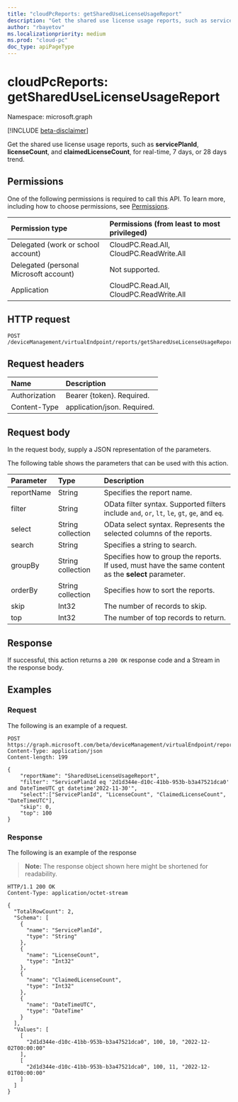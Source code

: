 ```yaml
---
title: "cloudPcReports: getSharedUseLicenseUsageReport"
description: "Get the shared use license usage reports, such as servicePlanId, licenseCount, and claimedLicenseCount, for real-time, 7 days, or 28 days trend."
author: "rbayetov"
ms.localizationpriority: medium
ms.prod: "cloud-pc"
doc_type: apiPageType
---
```


# cloudPcReports: getSharedUseLicenseUsageReport

Namespace: microsoft.graph

[!INCLUDE [beta-disclaimer](../../includes/beta-disclaimer.md)]

Get the shared use license usage reports, such as **servicePlanId**, **licenseCount**, and **claimedLicenseCount**, for real-time, 7 days, or 28 days trend.

## Permissions

One of the following permissions is required to call this API. To learn more, including how to choose permissions, see [Permissions](/graph/permissions-reference).

| Permission type                        | Permissions (from least to most privileged) |
| :------------------------------------- | :------------------------------------------ |
| Delegated (work or school account)     | CloudPC.Read.All, CloudPC.ReadWrite.All     |
| Delegated (personal Microsoft account) | Not supported.                              |
| Application                            | CloudPC.Read.All, CloudPC.ReadWrite.All     |

## HTTP request

<!-- {
  "blockType": "ignored"
}
-->
``` http
POST /deviceManagement/virtualEndpoint/reports/getSharedUseLicenseUsageReport
```

## Request headers

| Name          | Description                 |
| :------------ | :-------------------------- |
| Authorization | Bearer {token}. Required.   |
| Content-Type  | application/json. Required. |

## Request body

In the request body, supply a JSON representation of the parameters.

The following table shows the parameters that can be used with this action.

| Parameter  | Type              | Description                                                                                           |
| :--------- | :---------------- | :---------------------------------------------------------------------------------------------------- |
| reportName | String            | Specifies the report name.                                                                            |
| filter     | String            | OData filter syntax. Supported filters include `and`, `or`, `lt`, `le`, `gt`, `ge`, and `eq`.         |
| select     | String collection | OData select syntax. Represents the selected columns of the reports.                                  |
| search     | String            | Specifies a string to search.                                                                         |
| groupBy    | String collection | Specifies how to group the reports. If used, must have the same content as the **select** parameter.  |
| orderBy    | String collection | Specifies how to sort the reports.                                                                    |
| skip       | Int32             | The number of records to skip.                                                                        |
| top        | Int32             | The number of top records to return.                                                                  |

## Response

If successful, this action returns a `200 OK` response code and a Stream in the response body.

## Examples

### Request

The following is an example of a request.

<!-- {
  "blockType": "request",
  "name": "cloudpcreportsthis.getSharedUseLicenseUsageReport"
}
-->
``` http
POST https://graph.microsoft.com/beta/deviceManagement/virtualEndpoint/reports/getSharedUseLicenseUsageReport
Content-Type: application/json
Content-length: 199

{
    "reportName": "SharedUseLicenseUsageReport",
    "filter": "ServicePlanId eq '2d1d344e-d10c-41bb-953b-b3a47521dca0' and DateTimeUTC gt datetime'2022-11-30'",
    "select":["ServicePlanId", "LicenseCount", "ClaimedLicenseCount", "DateTimeUTC"],
    "skip": 0,
    "top": 100
}
```

### Response

The following is an example of the response

>**Note:** The response object shown here might be shortened for readability.
<!-- {
  "blockType": "response",
  "truncated": true,
  "@odata.type": "Edm.Stream"
}
-->
``` http
HTTP/1.1 200 OK
Content-Type: application/octet-stream

{
  "TotalRowCount": 2,
  "Schema": [
    {
      "name": "ServicePlanId",
      "type": "String"
    },
    {
      "name": "LicenseCount",
      "type": "Int32"
    },
    {
      "name": "ClaimedLicenseCount",
      "type": "Int32"
    },
    {
      "name": "DateTimeUTC",
      "type": "DateTime"
    }
  ],
  "Values": [
    [
      "2d1d344e-d10c-41bb-953b-b3a47521dca0", 100, 10, "2022-12-02T00:00:00"
    ],
    [
      "2d1d344e-d10c-41bb-953b-b3a47521dca0", 100, 11, "2022-12-01T00:00:00"
    ]
  ]
}
```
